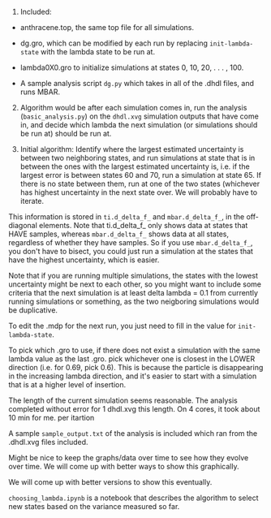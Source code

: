 1. Included:
  - anthracene.top, the same top file for all simulations.
  - dg.gro, which can be modified by each run by replacing `init-lambda-state` with the lambda state to be run at.
  - lambda0X0.gro to initialize simulations at states 0, 10, 20, . . . , 100.

  - A sample analysis script `dg.py` which takes in all of the .dhdl files, and runs MBAR.

2. Algorithm would be after each simulation comes in, run the analysis
(`basic_analysis.py`) on the `dhdl.xvg` simulation outputs that have
come in, and decide which lambda the next simulation (or simulations
should be run at) should be run at.

3. Initial algorithm: Identify where the largest estimated uncertainty
is between two neighboring states, and run simulations at state that
is in between the ones with the largest estimated uncertainty is,
i.e. if the largest error is between states 60 and 70, run a
simulation at state 65.  If there is no state between them, run at one
of the two states (whichever has highest uncertainty in the next state
over.  We will probably have to iterate.

This information is stored in `ti.d_delta_f_` and `mbar.d_delta_f_`,
in the off-diagonal elements.  Note that ti.d_delta_f_ only shows data
at states that HAVE samples, whereas `mbar.d_delta_f_` shows data at
all states, regardless of whether they have samples. So if you use
`mbar.d_delta_f_`, you don't have to bisect, you could just run a
simulation at the states that have the highest uncertainty, which is
easier.

Note that if you are running multiple simulations, the states with the
lowest uncertainty might be next to each other, so you might want to
include some criteria that the next simulation is at least delta
lambda = 0.1 from currently running simulations or something, as the
two neigboring simulations would be duplicative.

To edit the .mdp for the next run, you just need to fill in the value
for `init-lambda-state`. 

To pick which .gro to use, if there does not exist a simulation with
the same lambda value as the last .gro. pick whichever one is closest
in the LOWER direction (i.e. for 0.69, pick 0.6).  This is because the
particle is disappearing in the increasing lambda direction, and it's
easier to start with a simulation that is at a higher level of
insertion.

The length of the current simulation seems reasonable.  The analysis
completed without error for 1 dhdl.xvg this length. On 4 cores, it
took about 10 min for me. per itartion

A sample `sample_output.txt` of the analysis is included which ran from the .dhdl.xvg files included.

Might be nice to keep the graphs/data over time to see how they evolve
over time. We will come up with better ways to show this graphically.


We will come up with better versions to show this eventually.

`choosing_lambda.ipynb` is a notebook that describes the algorithm to select new states
based on the variance measured so far.


